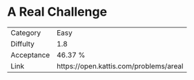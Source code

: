 # A Real Challenge

<table>
    <tr>
        <td>Category</td>
        <td>Easy</td>
    </tr>
    <tr>
        <td>Diffulty</td>
        <td>1.8</td>
    </tr>
    <tr>
        <td>Acceptance</td>
        <td>46.37 %</td>
    </tr>
    <tr>
        <td>Link</td>
        <td>https://open.kattis.com/problems/areal</td>
    </tr>
</table>
